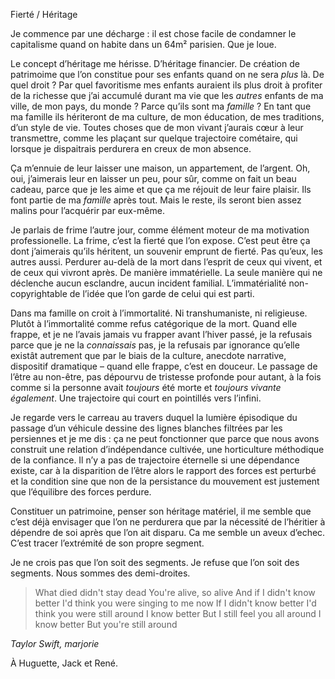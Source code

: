 Fierté / Héritage

Je commence par une décharge : il est chose facile de condamner le capitalisme quand on habite dans un 64m² parisien. Que je loue.

Le concept d’héritage me hérisse. D’héritage financier. De création de patrimoime que l’on constitue pour ses enfants quand on ne sera *plus* là. De quel droit ? Par quel favoritisme mes enfants auraient ils plus droit à profiter de la richesse que j’ai accumulé durant ma vie que les *autres* enfants de ma ville, de mon pays, du monde ? Parce qu’ils sont ma *famille* ? En tant que ma famille ils hériteront de ma culture, de mon éducation, de mes traditions, d’un style de vie. Toutes choses que de mon vivant j’aurais cœur à leur transmettre, comme les plaçant sur quelque trajectoire cométaire, qui lorsque je dispaitrais perdurera en creux de mon absence.

Ça m’ennuie de leur laisser une maison, un appartement, de l’argent. Oh, oui, j’aimerais leur en laisser un peu, pour sûr, comme on fait un beau cadeau, parce que je les aime et que ça me réjouit de leur faire plaisir. Ils font partie de ma *famille* après tout. Mais le reste, ils seront bien assez malins pour l’acquérir par eux-même.

Je parlais de frime l’autre jour, comme élément moteur de ma motivation professionelle. La frime, c’est la fierté que l’on expose. C’est peut être ça dont j’aimerais qu’ils héritent, un souvenir emprunt de fierté. Pas qu’eux, les autres aussi. Perdurer au-delà de la mort dans l’esprit de ceux qui vivent, et de ceux qui vivront après. De manière immatérielle. La seule manière qui ne déclenche aucun esclandre, aucun incident familial. L’immatérialité non-copyrightable de l’idée que l’on garde de celui qui est parti.

Dans ma famille on croit à l’immortalité. Ni transhumaniste, ni religieuse. Plutôt à l’immortalité comme refus catégorique de la mort. Quand elle frappe, et je ne l’avais jamais vu frapper avant l’hiver passé, je la refusais parce que je ne la *connaissais* pas, je la refusais par ignorance qu’elle existât autrement que par le biais de la culture, anecdote narrative, dispositif dramatique – quand elle frappe, c’est en douceur. Le passage de l’être au non-être, pas dépourvu de tristesse profonde pour autant, à la fois comme si la personne avait *toujours* été morte et *toujours vivante également*. Une trajectoire qui court en pointillés vers l’infini.

Je regarde vers le carreau au travers duquel la lumière épisodique du passage d’un véhicule dessine des lignes blanches filtrées par les persiennes et je me dis : ça ne peut fonctionner que parce que nous avons construit une relation d’indépendance cultivée, une horticulture méthodique de la confiance. Il n’y a pas de trajectoire éternelle si une dépendance existe, car à la disparition de l’être alors le rapport des forces est perturbé et la condition sine que non de la persistance du mouvement est justement que l’équilibre des forces perdure.

Constituer un patrimoine, penser son héritage matériel, il me semble que c’est déjà envisager que l’on ne perdurera que par la nécessité de l’héritier à dépendre de soi après que l’on ait disparu. Ca me semble un aveux d’echec. C’est tracer l’extrémité de son propre segment. 

Je ne crois pas que l’on soit des segments. Je refuse que l’on soit des segments. Nous sommes des demi-droites.

> What died didn't stay dead
> You're alive, so alive
> And if I didn't know better
> I'd think you were singing to me now
> If I didn't know better
> I'd think you were still around
> I know better
> But I still feel you all around
> I know better
> But you're still around

*Taylor Swift, marjorie*

À Huguette, Jack et René.